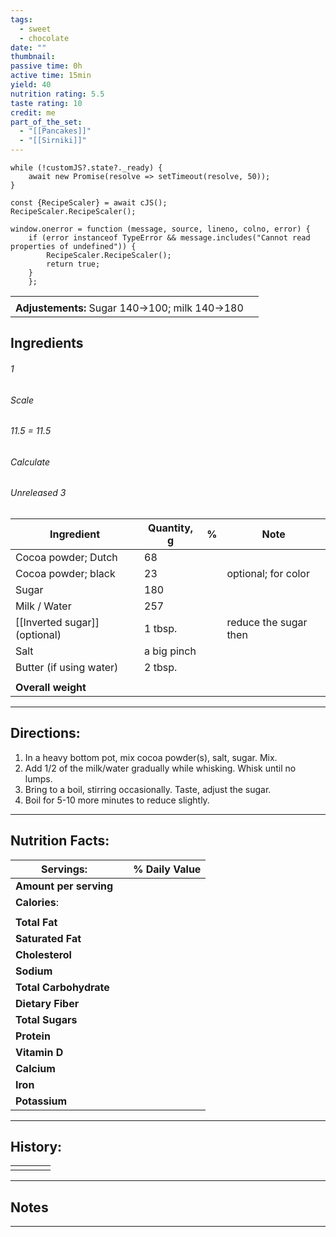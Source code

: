 ```yaml
---
tags:
  - sweet
  - chocolate
date: ""
thumbnail: 
passive time: 0h
active time: 15min
yield: 40
nutrition rating: 5.5
taste rating: 10
credit: me
part_of_the_set:
  - "[[Pancakes]]"
  - "[[Sirniki]]"
---
```

```dataviewjs
while (!customJS?.state?._ready) { 
	await new Promise(resolve => setTimeout(resolve, 50)); 
} 

const {RecipeScaler} = await cJS();
RecipeScaler.RecipeScaler();

window.onerror = function (message, source, lineno, colno, error) {
	if (error instanceof TypeError && message.includes("Cannot read properties of undefined")) {
		RecipeScaler.RecipeScaler();
		return true;
	}
    };
```

|                                                 |     |
| ----------------------------------------------- | --- |
|                                                 |     |
| **Adjustements:** Sugar 140->100; milk 140->180 |     |


## Ingredients

###### 1
###### Scale
###### 11.5 = 11.5
###### Calculate
###### Unreleased 3

| Ingredient                    | Quantity, g | %   | Note                  |
| ----------------------------- | ----------- | --- | --------------------- |
| Cocoa powder; Dutch           | 68          |     |                       |
| Cocoa powder; black           | 23          |     | optional; for color   |
| Sugar                         | 180         |     |                       |
| Milk / Water                  | 257         |     |                       |
| [[Inverted sugar]] (optional) | 1 tbsp.     |     | reduce the sugar then |
| Salt                          | a big pinch |     |                       |
| Butter (if using water)       | 2 tbsp.     |     |                       |
|                               |             |     |                       |
| **Overall weight**            |             |     |                       |




---
## Directions:

1. In a heavy bottom pot, mix cocoa powder(s), salt, sugar. Mix.
2. Add 1/2 of the milk/water gradually while whisking. Whisk until no lumps.
3. Bring to a boil, stirring occasionally.  Taste, adjust the sugar.
4. Boil for 5-10 more minutes to reduce slightly. 

---
## Nutrition Facts:

| **Servings:**          |       | % Daily Value |
| ---------------------- | ----- | ------------- |
| **Amount per serving** |       |               |
| **Calories**:          |       |               |
|                        |       |               |
| **Total Fat**          |       |               |
| **Saturated Fat**      |       |               |
| **Cholesterol**        |       |               |
| **Sodium**             |       |               |
| **Total Carbohydrate** |       |               |
| **Dietary Fiber**      |       |               |
| **Total Sugars**       |       |               |
| **Protein**            |       |               |
| **Vitamin D**          |       |               |
| **Calcium**            |       |               |
| **Iron**               |       |               |
| **Potassium**          |       |               |

---
## History:

|     |                   |                   |                   |
| --- | ----------------- | ----------------- | ----------------- |
|     |                   |                   |                   |


---
## Notes


>

---



